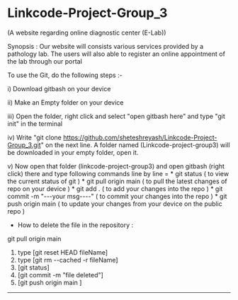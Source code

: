 # Linkcode-Project-Group_3

(A website regarding online diagnostic center (E-Lab))

Synopsis :
Our website will consists various services provided by a pathology lab. The users will also able to register an online appointment of the lab through our portal 


To use the Git, do the following steps :-

i) Download gitbash on your device

ii) Make an Empty folder on your device

iii) Open the folder, right click and select "open gitbash here" and type "git init" in the terminal

iv) Write "git clone https://github.com/sheteshreyash/Linkcode-Project-Group_3.git" on the next line. A folder named (Linkcode-project-group3) will be downloaded in your empty folder, open it.

v) Now open that folder (linkcode-project-group3) and open gitbash (right click) there and type following commands line by line =
                                                                    *  git status ( to view the current status of git )
                                                                    *  git pull origin main ( to pull the latest changes of repo on your device )
                                                                    *  git add . ( to add your changes into the repo )
                                                                    *  git commit -m "---your msg----" ( to commit your changes into the repo )
                                                                    *  git push origin main ( to update your changes from your device on the public repo )
 

* How to delete the file in the repository :

git pull origin main 
1) type [git reset HEAD fileName]
2) type [git rm --cached -r fileName]
3) [git status]
4) [git commit -m "file deleted"]
5) [git push origin main ]
----------------------------------------------------------------------------------------------------------------------------------------------------------------
